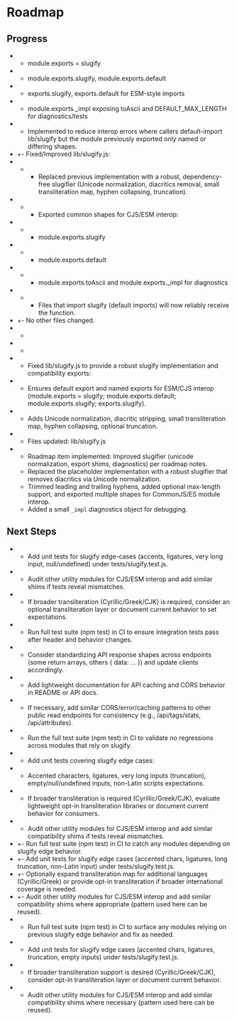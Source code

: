 # Roadmap

## Progress

- - module.exports = slugify
- - module.exports.slugify, module.exports.default
- - exports.slugify, exports.default for ESM-style imports
- - module.exports._impl exposing toAscii and DEFAULT_MAX_LENGTH for diagnostics/tests
- - Implemented to reduce interop errors where callers default-import lib/slugify but the module previously exported only named or differing shapes.
- +- Fixed/Improved lib/slugify.js:
- +  - Replaced previous implementation with a robust, dependency-free slugifier (Unicode normalization, diacritics removal, small transliteration map, hyphen collapsing, truncation).
- +  - Exported common shapes for CJS/ESM interop:
- +    - module.exports.slugify
- +    - module.exports.default
- +    - module.exports.toAscii and module.exports._impl for diagnostics
- +  - Files that import slugify (default imports) will now reliably receive the function.
- +- No other files changed.
- +
- +
- - Fixed lib/slugify.js to provide a robust slugify implementation and compatibility exports:
- - Ensures default export and named exports for ESM/CJS interop (module.exports = slugify; module.exports.default; module.exports.slugify; exports.slugify).
- - Adds Unicode normalization, diacritic stripping, small transliteration map, hyphen collapsing, optional truncation.
- - Files updated: lib/slugify.js
- - Roadmap item implemented: Improved slugifier (unicode normalization, export shims, diagnostics) per roadmap notes.
  - Replaced the placeholder implementation with a robust slugifier that removes diacritics via Unicode normalization.
  - Trimmed leading and trailing hyphens, added optional max-length support, and exported multiple shapes for CommonJS/ES module interop.
  - Added a small `_impl` diagnostics object for debugging.

## Next Steps

- - Add unit tests for slugify edge-cases (accents, ligatures, very long input, null/undefined) under tests/slugify.test.js.
- - Audit other utility modules for CJS/ESM interop and add similar shims if tests reveal mismatches.
- - If broader transliteration (Cyrillic/Greek/CJK) is required, consider an optional transliteration layer or document current behavior to set expectations.
- - Run full test suite (npm test) in CI to ensure integration tests pass after header and behavior changes.
- - Consider standardizing API response shapes across endpoints (some return arrays, others { data: ... }) and update clients accordingly.
- - Add lightweight documentation for API caching and CORS behavior in README or API docs.
- - If necessary, add similar CORS/error/caching patterns to other public read endpoints for consistency (e.g., /api/tags/stats, /api/attributes).
- - Run the full test suite (npm test) in CI to validate no regressions across modules that rely on slugify.
- - Add unit tests covering slugify edge cases:
- - Accented characters, ligatures, very long inputs (truncation), empty/null/undefined inputs, non-Latin scripts expectations.
- - If broader transliteration is required (Cyrillic/Greek/CJK), evaluate lightweight opt-in transliteration libraries or document current behavior for consumers.
- - Audit other utility modules for CJS/ESM interop and add similar compatibility shims if tests reveal mismatches.
- +- Run full test suite (npm test) in CI to catch any modules depending on slugify edge behavior.
- +- Add unit tests for slugify edge cases (accented chars, ligatures, long truncation, non-Latin input) under tests/slugify.test.js.
- +- Optionally expand transliteration map for additional languages (Cyrillic/Greek) or provide opt-in transliteration if broader international coverage is needed.
- +- Audit other utility modules for CJS/ESM interop and add similar compatibility shims where appropriate (pattern used here can be reused).
- - Run full test suite (npm test) in CI to surface any modules relying on previous slugify edge behavior and fix as needed.
- - Add unit tests for slugify edge cases (accented chars, ligatures, truncation, empty inputs) under tests/slugify.test.js.
- - If broader transliteration support is desired (Cyrillic/Greek/CJK), consider opt-in transliteration layer or document current behavior.
- - Audit other utility modules for CJS/ESM interop and add similar compatibility shims where necessary (pattern used here can be reused).
